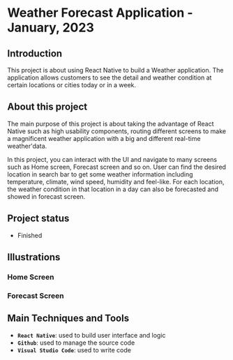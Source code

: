 # Weather Forecast Application - January, 2023


## Introduction

This project is about using React Native to build a Weather application. The application allows customers to see the detail and weather condition at certain locations or cities today or in a week.


## About this project

The main purpose of this project is about taking the advantage of React Native such as high usability components, routing different screens to make a magnificent weather application with a big and different real-time weather'data.

In this project, you can interact with the UI and navigate to many screens such as Home screen, Forecast screen and so on. User can find the desired location in search bar to get some weather information including temperature, climate, wind speed, humidity and feel-like. For each location, the weather condition in that location in a day can also be forecasted and showed in forecast screen. 


## Project status

-   Finished

## Illustrations

### Home Screen



### Forecast Screen



## Main Techniques and Tools

-   **`React Native`**: used to build user interface and logic
-   **`Github`**: used to manage the source code
-   **`Visual Studio Code`**: used to write code



